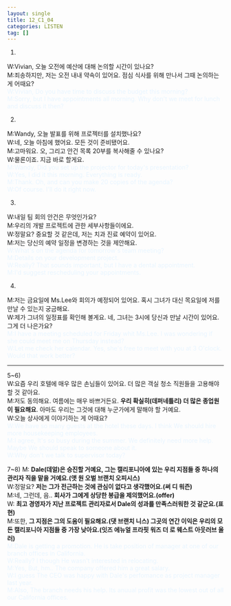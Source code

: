 ```yaml
---
layout: single
title: 12_C1_04
categories: LISTEN
tag: []
---
```


1)
W:Vivian, 오늘 오전에 예산에 대해 논의할 시간이 있나요?   
M:죄송하지만, 저는 오전 내내 약속이 있어요. 점심 식사를 위해 만나서 그때 논의하는 게 어때요?   
<span style="color:#E8F5FF">
W:Vivian, Do you have time to discuss the budget this morning?   
M:Sorry, but I have appointments all morning. Why don't we meet for lunch and discuss it then?   
</span>
   
2)
M:Wandy, 오늘 발표를 위해 프로젝터를 설치했나요?   
W:네, 오늘 아침에 했어요. 모든 것이 준비됐어요.   
M:고마워요. 오, 그리고 안건 목록 20부를 복사해줄 수 있나요?   
W:물론이죠. 지금 바로 할게요.   
<span style="color:#E8F5FF"> 
M:Wandy, Did you set up the projector for today's presentation?   
W:Yes, I did it this morning. Everything is ready.   
M:Thank. Oh, and can you make 20 copies of the agenda?   
W:Of course. I'll do it right now.   
</span>
   
3)
W:내일 팀 회의 안건은 무엇인가요?   
M:우리의 개발 프로젝트에 관한 세부사항들이에요.   
W:정말요? 중요할 것 같은데, 저는 치과 진료 예약이 있어요.   
M:저는 당신의 예약 일정을 변경하는 것을 제안해요.   
<span style="color:#E8F5FF"> 
W:What's on the agenda for tomorrow's team meeting?   
M:Details on your development project.   
W:Really? That sounds important, but I have a dental appointment.   
M:I'd suggest rescheduling your appointments.   
</span>
   
4)
M:저는 금요일에 Ms.Lee와 회의가 예정되어 있어요. 혹시 그녀가 대신 목요일에 저를 만날 수 있는지 궁금해요.   
W:제가 그녀의 일정표를 확인해 볼게요. 네, 그녀는 3시에 당신과 만날 시간이 있어요. 그게 더 나은가요?   
<span style="color:#E8F5FF"> 
M:I have a meeting scheduled for Friday whit Ms.Lee. I was wondering if she could meet me on Thursday instead?   
W:Let me check her calendar. Yes, she's free to meet with you at 3 O'clock. Would that work better?   
</span>

   -------------------------------------------

5~6)   
W:요즘 우리 호텔에 매우 많은 손님들이 있어요. 더 많은 객실 청소 직원들을 고용해야 할 것 같아요.   
M:저도 동의해요. 여름에는 매우 바쁘거든요. __우리 확실히(데퍼네틀리) 더 많은 종업원이 필요해요__. 아마도 우리는 그것에 대해 누군가에게 말해야 할 거예요.   
W:오늘 상사에게 이야기하는 게 어때요?   
<span style="color:#E8F5FF"> 
W:We have so many guests at the hotel these days. I think We should hire more housekeeping employees.   
M:I agree, It's so busy during the summer. We definitely need more help. Maybe We should speak to someone about it.   
W:Why don't we talk to supervisor today?   
</span>
   
7~8)
M: __Dale(데얼)은 승진할 거예요, 그는 캘리포니아에 있는 우리 지점들 중 하나의 관리자 직을 맡을 거예요.(앳 원 오벌 브랜치 오피시스)__   
W:정말요? __저는 그가 전근하는 것에 관심이 없다고 생각했어요.(써 디 워즌)__   
M:네, 그런데, 음.. __회사가 그에게 상당한 봉급을 제의했어요.(offer)__   
W: __최고 경영자가 지난 프로젝트 관리자로서 Dale의 성과를 만족스러워한 것 같군요.(표현)__   
M:또한, __그 지점은 그의 도움이 필요해요.(댓 브랜치 니스) 그곳의 연간 이익은 우리의 모든 캘리포니아 지점들 중 가장 낮아요.(잇즈 에뉴얼 프라핏 워즈 더 로 웨스트 아웃러브 올 러)__   
<span style="color:#E8F5FF"> 
M:Dale is getting a promotion. He is take position of manager at one of our branch offices in California.   
W:Really? I though He wasn't interested in relocating.   
M:Yes, But, hm.. The company offered him a great salary.   
W:I guess The CEO was happy with Dale's perfomance as project manager last year.   
M:Also, The branch needs his help. Its anuual profit was the lowest out of all our California offices.   
</span>